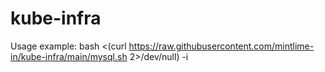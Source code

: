 # kube-infra

Usage example:
bash <(curl https://raw.githubusercontent.com/mintlime-in/kube-infra/main/mysql.sh 2>/dev/null) -i
